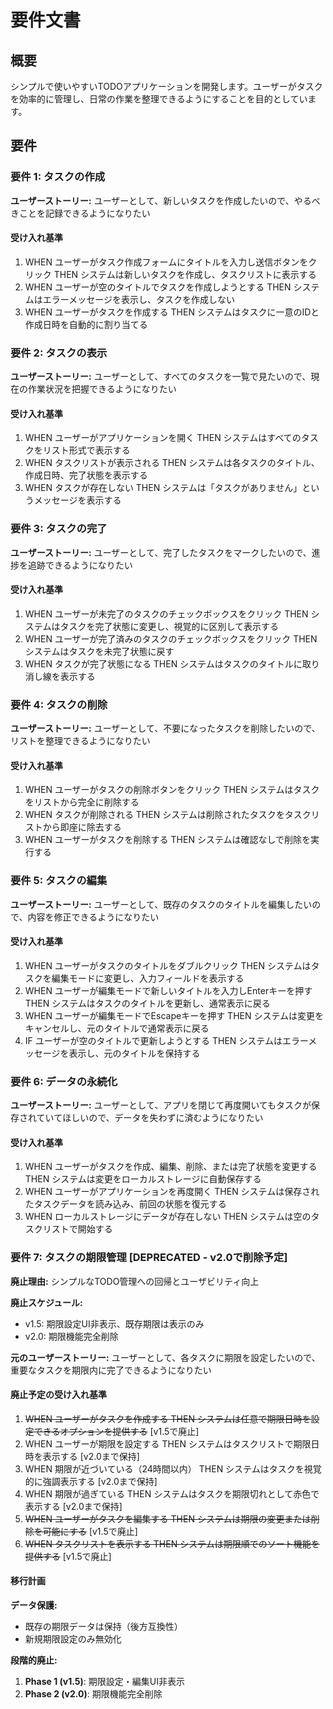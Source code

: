 # 要件文書

## 概要

シンプルで使いやすいTODOアプリケーションを開発します。ユーザーがタスクを効率的に管理し、日常の作業を整理できるようにすることを目的としています。

## 要件

### 要件 1: タスクの作成

**ユーザーストーリー:** ユーザーとして、新しいタスクを作成したいので、やるべきことを記録できるようになりたい

#### 受け入れ基準

1. WHEN ユーザーがタスク作成フォームにタイトルを入力し送信ボタンをクリック THEN システムは新しいタスクを作成し、タスクリストに表示する
2. WHEN ユーザーが空のタイトルでタスクを作成しようとする THEN システムはエラーメッセージを表示し、タスクを作成しない
3. WHEN ユーザーがタスクを作成する THEN システムはタスクに一意のIDと作成日時を自動的に割り当てる

### 要件 2: タスクの表示

**ユーザーストーリー:** ユーザーとして、すべてのタスクを一覧で見たいので、現在の作業状況を把握できるようになりたい

#### 受け入れ基準

1. WHEN ユーザーがアプリケーションを開く THEN システムはすべてのタスクをリスト形式で表示する
2. WHEN タスクリストが表示される THEN システムは各タスクのタイトル、作成日時、完了状態を表示する
3. WHEN タスクが存在しない THEN システムは「タスクがありません」というメッセージを表示する

### 要件 3: タスクの完了

**ユーザーストーリー:** ユーザーとして、完了したタスクをマークしたいので、進捗を追跡できるようになりたい

#### 受け入れ基準

1. WHEN ユーザーが未完了のタスクのチェックボックスをクリック THEN システムはタスクを完了状態に変更し、視覚的に区別して表示する
2. WHEN ユーザーが完了済みのタスクのチェックボックスをクリック THEN システムはタスクを未完了状態に戻す
3. WHEN タスクが完了状態になる THEN システムはタスクのタイトルに取り消し線を表示する

### 要件 4: タスクの削除

**ユーザーストーリー:** ユーザーとして、不要になったタスクを削除したいので、リストを整理できるようになりたい

#### 受け入れ基準

1. WHEN ユーザーがタスクの削除ボタンをクリック THEN システムはタスクをリストから完全に削除する
2. WHEN タスクが削除される THEN システムは削除されたタスクをタスクリストから即座に除去する
3. WHEN ユーザーがタスクを削除する THEN システムは確認なしで削除を実行する

### 要件 5: タスクの編集

**ユーザーストーリー:** ユーザーとして、既存のタスクのタイトルを編集したいので、内容を修正できるようになりたい

#### 受け入れ基準

1. WHEN ユーザーがタスクのタイトルをダブルクリック THEN システムはタスクを編集モードに変更し、入力フィールドを表示する
2. WHEN ユーザーが編集モードで新しいタイトルを入力しEnterキーを押す THEN システムはタスクのタイトルを更新し、通常表示に戻る
3. WHEN ユーザーが編集モードでEscapeキーを押す THEN システムは変更をキャンセルし、元のタイトルで通常表示に戻る
4. IF ユーザーが空のタイトルで更新しようとする THEN システムはエラーメッセージを表示し、元のタイトルを保持する

### 要件 6: データの永続化

**ユーザーストーリー:** ユーザーとして、アプリを閉じて再度開いてもタスクが保存されていてほしいので、データを失わずに済むようになりたい

#### 受け入れ基準

1. WHEN ユーザーがタスクを作成、編集、削除、または完了状態を変更する THEN システムは変更をローカルストレージに自動保存する
2. WHEN ユーザーがアプリケーションを再度開く THEN システムは保存されたタスクデータを読み込み、前回の状態を復元する
3. WHEN ローカルストレージにデータが存在しない THEN システムは空のタスクリストで開始する

### 要件 7: タスクの期限管理 [DEPRECATED - v2.0で削除予定]

**廃止理由:** シンプルなTODO管理への回帰とユーザビリティ向上

**廃止スケジュール:**
- v1.5: 期限設定UI非表示、既存期限は表示のみ
- v2.0: 期限機能完全削除

**元のユーザーストーリー:** ユーザーとして、各タスクに期限を設定したいので、重要なタスクを期限内に完了できるようになりたい

#### 廃止予定の受け入れ基準

1. ~~WHEN ユーザーがタスクを作成する THEN システムは任意で期限日時を設定できるオプションを提供する~~ [v1.5で廃止]
2. WHEN ユーザーが期限を設定する THEN システムはタスクリストで期限日時を表示する [v2.0まで保持]
3. WHEN 期限が近づいている（24時間以内） THEN システムはタスクを視覚的に強調表示する [v2.0まで保持]
4. WHEN 期限が過ぎている THEN システムはタスクを期限切れとして赤色で表示する [v2.0まで保持]
5. ~~WHEN ユーザーがタスクを編集する THEN システムは期限の変更または削除を可能にする~~ [v1.5で廃止]
6. ~~WHEN タスクリストを表示する THEN システムは期限順でのソート機能を提供する~~ [v1.5で廃止]

#### 移行計画

**データ保護:**
- 既存の期限データは保持（後方互換性）
- 新規期限設定のみ無効化

**段階的廃止:**
1. **Phase 1 (v1.5)**: 期限設定・編集UI非表示
2. **Phase 2 (v2.0)**: 期限機能完全削除